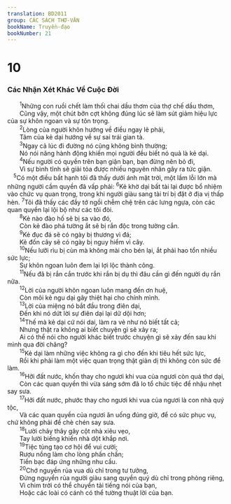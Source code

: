 ```yaml
---
translation: BD2011
group: CÁC SÁCH THƠ-VĂN
bookName: Truyền-đạo 
bookNumber: 21
---
```


<div class="title"><h1>10</h1><h3>Các Nhận Xét Khác Về Cuộc Ðời</h3></div>
<span class="verse tr_10_1">  <sup>1</sup>Những con ruồi chết làm thối chai dầu thơm của thợ chế dầu thơm,<br/>  Cũng vậy, một chút bỡn cợt không đúng lúc sẽ làm sút giảm hiệu lực của sự khôn ngoan và sự tôn trọng.<br/></span>
<span class="verse tr_10_2">  <sup>2</sup>Lòng của người khôn hướng về điều ngay lẽ phải,<br/>  Tâm của kẻ dại hướng về sự sai trái gian tà.<br/></span>
<span class="verse tr_10_3">  <sup>3</sup>Ngay cả lúc đi đường nó cũng không bình thường;<br/>  Nó nói năng hành động khiến mọi người đều biết nó quả là kẻ dại.<br/></span>
<span class="verse tr_10_4">  <sup>4</sup>Nếu người có quyền trên bạn giận bạn, bạn đừng nên bỏ đi,<br/>  Vì sự bình tĩnh sẽ giải tỏa được nhiều nguyên nhân gây ra tức giận.<br/></span>
<span class="verse tr_10_5"> <sup>5</sup>Có một điều bất hạnh tôi đã thấy dưới ánh mặt trời, một lầm lỗi lớn mà những người cầm quyền đã vấp phải: </span>
<span class="verse tr_10_6"><sup>6</sup>Kẻ khờ dại bất tài lại được bổ nhiệm vào chức vụ quan trọng, trong khi người giàu sang tài trí bị đặt ở địa vị thấp hèn. </span>
<span class="verse tr_10_7"><sup>7</sup>Tôi đã thấy các đầy tớ ngồi chễm chệ trên các lưng ngựa, còn các quan quyền lại lội bộ như các tôi đòi.<br/></span>
<span class="verse tr_10_8">  <sup>8</sup>Kẻ nào đào hố sẽ bị sa vào đó,<br/>  Còn kẻ đào phá tường ắt sẽ bị rắn độc trong tường cắn.<br/></span>
<span class="verse tr_10_9">  <sup>9</sup>Kẻ đục đá sẽ có ngày bị thương vì đá;<br/>  Kẻ đốn cây sẽ có ngày bị nguy hiểm vì cây.<br/></span>
<span class="verse tr_10_10">  <sup>10</sup>Nếu lưỡi rìu bị cùn mà không mài cho bén lại, ắt phải hao tổn nhiều sức lực;<br/>  Sự khôn ngoan luôn đem lại lợi lộc thành công.<br/></span>
<span class="verse tr_10_11">  <sup>11</sup>Nếu đã bị rắn cắn trước khi rắn bị dụ thì đâu cần gì đến người dụ rắn nữa.<br/></span>
<span class="verse tr_10_12">  <sup>12</sup>Lời của người khôn ngoan luôn mang đến ơn huệ,<br/>  Còn môi kẻ ngu dại gây thiệt hại cho chính mình.<br/></span>
<span class="verse tr_10_13">  <sup>13</sup>Lời của miệng nó bắt đầu trong điên dại,<br/>  Ðến khi nó dứt lời sự điên dại lại dữ dội hơn;<br/></span>
<span class="verse tr_10_14">  <sup>14</sup>Thế mà kẻ dại cứ nói dai, làm ra vẻ như nó biết tất cả;<br/>  Nhưng thật ra không ai biết chuyện gì sẽ xảy ra;<br/>  Ai có thể nói cho người khác biết trước chuyện gì sẽ xảy đến sau khi mình qua đời chăng?<br/></span>
<span class="verse tr_10_15">  <sup>15</sup>Kẻ dại làm những việc không ra gì cho đến khi tiêu hết sức lực,<br/>  Rồi khi phải làm một việc quan trọng thật giản dị thì không còn sức để làm. <br/></span>
<span class="verse tr_10_16">  <sup>16</sup>Hỡi đất nước, khốn thay cho ngươi khi vua của ngươi còn quá thơ dại,<br/>  Còn các quan quyền thì vừa sáng sớm đã lo tổ chức tiệc để nhậu nhẹt say sưa.<br/></span>
<span class="verse tr_10_17">  <sup>17</sup>Hỡi đất nước, phước thay cho ngươi khi vua của ngươi là con nhà quý tộc,<br/>  Và các quan quyền của ngươi ăn uống đúng giờ, để có sức phục vụ, chứ không phải để chè chén say sưa.<br/></span>
<span class="verse tr_10_18">  <sup>18</sup>Lười chảy thây gây cột nhà xiêu vẹo,<br/>  Tay lười biếng khiến nhà dột khắp nơi.<br/></span>
<span class="verse tr_10_19">  <sup>19</sup>Tiệc tùng tạo cơ hội để vui cười;<br/>  Rượu nồng làm cho lòng phấn chấn;<br/>  Tiền bạc đáp ứng những nhu cầu.<br/></span>
<span class="verse tr_10_20">  <sup>20</sup>Chớ nguyền rủa vua dù chỉ trong tư tưởng,<br/>  Ðừng nguyền rủa người giàu sang quyền quý dù chỉ trong phòng riêng,<br/>  Vì chim trời có thể chuyển tải tiếng nói của bạn,<br/>  Hoặc các loài có cánh có thể tường thuật lời của bạn.<br/></span>
